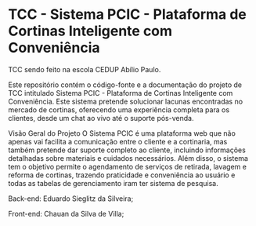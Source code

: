 # TCC - Sistema PCIC - Plataforma de Cortinas Inteligente com Conveniência
TCC sendo feito na escola CEDUP Abílio Paulo.

Este repositório contém o código-fonte e a documentação do projeto de TCC intitulado Sistema PCIC - Plataforma de Cortinas Inteligente com Conveniência.
Este sistema pretende solucionar lacunas encontradas no mercado de cortinas, oferecendo uma experiência completa para os clientes,
desde um chat ao vivo até o suporte pós-venda.

Visão Geral do Projeto
O Sistema PCIC é uma plataforma web que não apenas vai facilita a comunicação entre o cliente e a cortinaria, mas também pretende dar suporte completo ao cliente,
incluindo informações detalhadas sobre materiais e cuidados necessários. Além disso, o sistema tem o objetivo permite o agendamento de serviços de retirada, 
lavagem e reforma de cortinas, trazendo praticidade e conveniência ao usuário e todas as tabelas de gerenciamento iram ter sistema de pesquisa.

Back-end: Eduardo Sieglitz da Silveira;

Front-end: Chauan da Silva de Villa;

